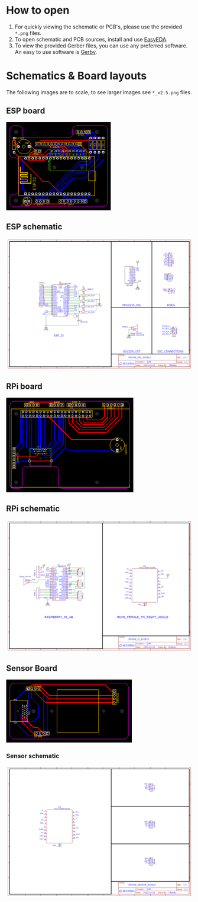 # How to open

1. For quickly viewing the schematic or PCB's, please use the provided `*.png` files. 
2. To open schematic and PCB sources, install and use [EasyEDA](https://easyeda.com/page/download).
3. To view the provided Gerber files, you can use any preferred software. An easy to use software is [Gerbv](https://gerbv.github.io/).


# Schematics & Board layouts

The following images are to scale, to see larger images see `*_x2.5.png` files. 

## ESP board

<img src="ESP_PCB/ESP_PCB_x1.png">

## ESP schematic

<img width="600" src="ESP_PCB/ESP_SCH.png">

## RPi board

<img src="PI_PCB/PI_PCB_x1.png">

## RPi schematic

<img width="600" src="PI_PCB/PI_SCH.png">

## Sensor Board

<img src="SENSOR_PCB/SENSOR_PCB_x1.png">

### Sensor schematic

<img width="600" src="SENSOR_PCB/SENSOR_SCH.png">
